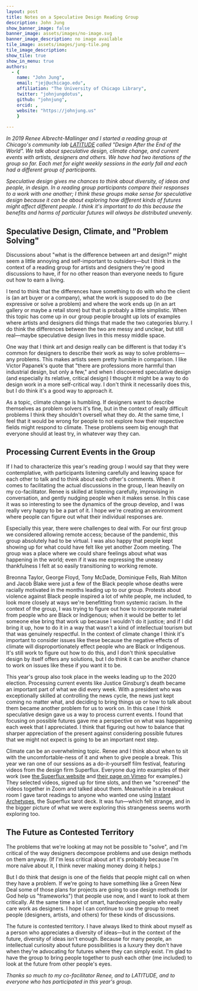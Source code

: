 ```yaml
---
layout: post
title: Notes on a Speculative Design Reading Group
description: John Jung
show_banner_image: false
banner_image: assets/images/no-image.svg
banner_image_description: no image available
tile_image: assets/images/jung-tile.png
tile_image_description:
show_tile: true
show_in_menu: true
authors:
  - {
    name: "John Jung",
    email: "jej@uchicago.edu",
    affiliation: "The University of Chicago Library",
    twitter: "johnjungdotus",
    github: "johnjung",
    orcid: ,
    website: "https://johnjung.us"
    }
    
---
```


*In 2019 Renee Albrecht-Mallinger and I started a reading group at Chicago's
community lab [LATITUDE](https://www.latitudechicago.org/) called "Design After
the End of the World". We talk about speculative design, climate change, and
current events with artists, designers and others. We have had two iterations
of the group so far. Each met for eight weekly sessions in the early fall and
each had a different group of participants.*

*Speculative design gives me chances to think about diversity, of ideas and
people, in design. In a reading group participants compare their responses to a
work with one another; I think these groups make sense for speculative design
because it can be about exploring how different kinds of futures might affect
different people. I think it's important to do this because the benefits and
harms of particular futures will always be distributed unevenly.*

## Speculative Design, Climate, and "Problem Solving"

Discussions about "what is the difference between art and design?" might seem a
little annoying and self-important to outsiders&mdash;but I think in the
context of a reading group for artists and designers they're good discussions
to have, if for no other reason than everyone needs to figure out how to earn a
living.

I tend to think that the differences have something to do with who the client
is (an art buyer or a company), what the work is supposed to do (be expressive
or solve a problem) and where the work ends up (in an art gallery or maybe a
retail store) but that is probably a little simplistic. When this topic has
come up in our group people brought up lots of examples where artists and
designers did things that made the two categories blurry. I do think the
differences between the two are messy and unclear, but still real&mdash;maybe
speculative design lives in this messy middle space.

One way that I think art and design really can be different is that today it's
common for designers to describe their work as way to solve problems&mdash;any
problems. This makes artists seem pretty humble in comparison. I like Victor
Papanek's quote that "there are professions more harmful than industrial
design, but only a few," and when I discovered speculative design (and
especially its relative, critical design) I thought it might be a way to do
design work in a more self-critical way. I don't think it necessarily does
this, but I do think it's a good way to approach it.

As a topic, climate change is humbling. If designers want to describe
themselves as problem solvers it's fine, but in the context of really difficult
problems I think they shouldn't oversell what they do. At the same time, I feel
that it would be wrong for people to not explore how their respective fields
might respond to climate. These problems seem big enough that everyone should
at least try, in whatever way they can. 

## Processing Current Events in the Group

If I had to characterize this year's reading group I would say that they were
contemplative, with participants listening carefully and leaving space for each
other to talk and to think about each other's comments. When it comes to
facilitating the actual discussions in the group, I lean heavily on my
co-facilitator. Renee is skilled at listening carefully, improvising in
conversation, and gently nudging people when it makes sense. In this case it
was so interesting to see the dynamics of the group develop, and I was really
very happy to be a part of it. I hope we're creating an environment where
people can figure out what their individual responses are.

Especially this year, there were challenges to deal with. For our first group
we considered allowing remote access; because of the pandemic, this group
absolutely had to be virtual. I was also happy that people kept showing up for
what could have felt like yet another Zoom meeting. The group was a place where
we could share feelings about what was happening in the world; even if it was
me expressing the uneasy thankfulness I felt at so easily transitioning to
working remote. 

Breonna Taylor, George Floyd, Tony McDade, Dominique Fells, Riah Milton and
Jacob Blake were just a few of the Black people whose deaths were racially
motivated in the months leading up to our group. Protests about violence
against Black people inspired a lot of white people, me included, to look more
closely at ways we're benefitting from systemic racism. In the context of the
group, I was trying to figure out how to incorporate material from people who
are Black or Indigenous; when it would be better to let someone else bring that
work up because I wouldn't do it justice; and if I did bring it up, how to do
it in a way that wasn't a kind of intellectual tourism but that was genuinely
respectful. In the context of climate change I think it's important to consider
issues like these because the negative effects of climate will
disproportionately effect people who are Black or Indigenous. It's still work
to figure out how to do this, and I don't think speculative design by itself
offers any solutions, but I do think it can be another chance to work on issues
like these if you want it to be. 

This year's group also took place in the weeks leading up to the 2020 election.
Processing current events like Justice Ginsburg's death became an important
part of what we did every week. With a president who was exceptionally skilled
at controlling the news cycle, the news just kept coming no matter what, and
deciding to bring things up or how to talk about them became another problem
for us to work on. In this case I think speculative design gave us a way to
process current events. I found that focusing on possible futures gave me a
perspective on what was happening each week that I appreciated. I think that
figuring out how to balance that sharper appreciation of the present against
considering possible futures that we might not expect is going to be an
important next step.

Climate can be an overwhelming topic. Renee and I think about when to sit with
the uncomfortable-ness of it and when to give people a break. This year we ran
one of our sessions as a do-it-yourself film festival, featuring videos from
the design firm Superflux. Everyone dug into examples of their work (see [the
Superflux website](https://superflux.in/#) and [their page on
Vimeo](https://vimeo.com/superflux) for examples.) They selected videos, signed
up for time slots, and then we "screened" the videos together in Zoom and
talked about them. Meanwhile in a breakout room I gave tarot readings to anyone
who wanted one using [Instant
Archetypes](https://superflux.in/index.php/and-now-for-something-completely-different/#),
the Superflux tarot deck. It was fun&mdash;which felt strange, and in the
bigger picture of what we were exploring this strangeness seems worth exploring
too.

## The Future as Contested Territory

The problems that we're looking at may not be possible to "solve", and I'm
critical of the way designers decompose problems and use design methods on them
anyway. (If I'm less critical about art it's probably because I'm more naïve
about it, I think never making money doing it helps.)

But I do think that design is one of the fields that people might call on when
they have a problem. If we're going to have something like a Green New Deal
some of those plans for projects are going to use design methods (or God help
us "frameworks") that people use now, and I want to look at them critically.
At the same time a lot of smart, hardworking people who really care work as
designers. I hope I can continue to use the group to meet people (designers,
artists, and others) for these kinds of discussions.

The future is contested territory. I have always liked to think about myself as
a person who appreciates a diversity of ideas&mdash;but in the context of the
future, diversity of ideas isn't enough. Because for many people, an
intellectual curiosity about future possibilities is a luxury they don't have
when they're advocating for futures where they can simply exist. I'm glad to
have the group to bring people together to push each other (me included) to
look at the future from other people's eyes. 

*Thanks so much to my co-facilitator Renee, and to LATITUDE, and to everyone
who has participated in this year's group.*


